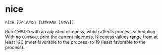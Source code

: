 # nice

```
nice [OPTIONS] [COMMAND [ARGS]]
```

Run `COMMAND` with an adjusted niceness, which affects process scheduling.
With no `COMMAND`, print the current niceness.  Niceness values range from at
least -20 (most favorable to the process) to 19 (least favorable to the
process).

